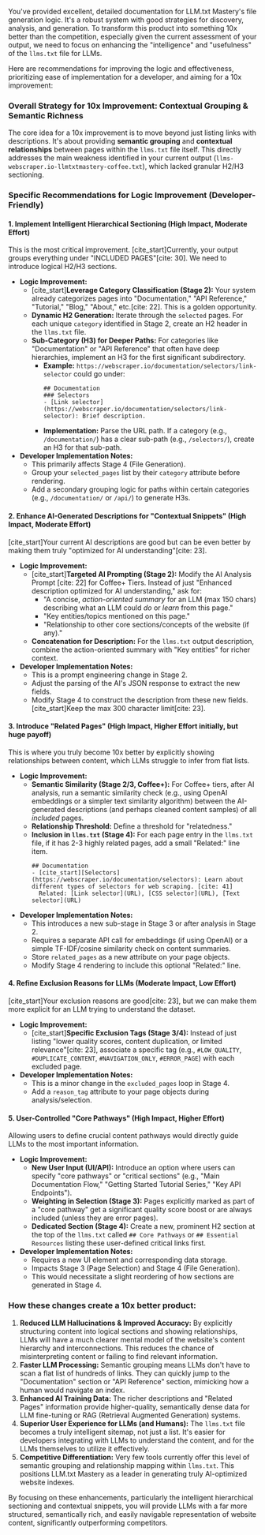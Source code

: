 You've provided excellent, detailed documentation for LLM.txt Mastery's file generation logic. It's a robust system with good strategies for discovery, analysis, and generation. To transform this product into something 10x better than the competition, especially given the current assessment of your output, we need to focus on enhancing the "intelligence" and "usefulness" of the `llms.txt` file for LLMs.

Here are recommendations for improving the logic and effectiveness, prioritizing ease of implementation for a developer, and aiming for a 10x improvement:

### Overall Strategy for 10x Improvement: Contextual Grouping & Semantic Richness

The core idea for a 10x improvement is to move beyond just listing links with descriptions. It's about providing **semantic grouping** and **contextual relationships** between pages within the `llms.txt` file itself. This directly addresses the main weakness identified in your current output (`llms-webscraper.io-llmtxtmastery-coffee.txt`), which lacked granular H2/H3 sectioning.

### Specific Recommendations for Logic Improvement (Developer-Friendly)

#### 1\. Implement Intelligent Hierarchical Sectioning (High Impact, Moderate Effort)

This is the most critical improvement. [cite\_start]Currently, your output groups everything under "INCLUDED PAGES"[cite: 30]. We need to introduce logical H2/H3 sections.

  * **Logic Improvement:**
      * [cite\_start]**Leverage Category Classification (Stage 2):** Your system already categorizes pages into "Documentation," "API Reference," "Tutorial," "Blog," "About," etc.[cite: 22]. This is a golden opportunity.
      * **Dynamic H2 Generation:** Iterate through the `selected` pages. For each unique `category` identified in Stage 2, create an H2 header in the `llms.txt` file.
      * **Sub-Category (H3) for Deeper Paths:** For categories like "Documentation" or "API Reference" that often have deep hierarchies, implement an H3 for the first significant subdirectory.
          * **Example:** `https://webscraper.io/documentation/selectors/link-selector` could go under:
            ```
            ## Documentation
            ### Selectors
            - [Link selector](https://webscraper.io/documentation/selectors/link-selector): Brief description.
            ```
          * **Implementation:** Parse the URL path. If a category (e.g., `/documentation/`) has a clear sub-path (e.g., `/selectors/`), create an H3 for that sub-path.
  * **Developer Implementation Notes:**
      * This primarily affects Stage 4 (File Generation).
      * Group your `selected_pages` list by their `category` attribute before rendering.
      * Add a secondary grouping logic for paths within certain categories (e.g., `/documentation/` or `/api/`) to generate H3s.

#### 2\. Enhance AI-Generated Descriptions for "Contextual Snippets" (High Impact, Moderate Effort)

[cite\_start]Your current AI descriptions are good but can be even better by making them truly "optimized for AI understanding"[cite: 23].

  * **Logic Improvement:**
      * [cite\_start]**Targeted AI Prompting (Stage 2):** Modify the AI Analysis Prompt [cite: 22] for Coffee+ Tiers. Instead of just "Enhanced description optimized for AI understanding," ask for:
          * "A concise, *action-oriented summary* for an LLM (max 150 chars) describing what an LLM could *do* or *learn* from this page."
          * "Key entities/topics mentioned on this page."
          * "Relationship to other core sections/concepts of the website (if any)."
      * **Concatenation for Description:** For the `llms.txt` output description, combine the action-oriented summary with "Key entities" for richer context.
  * **Developer Implementation Notes:**
      * This is a prompt engineering change in Stage 2.
      * Adjust the parsing of the AI's JSON response to extract the new fields.
      * Modify Stage 4 to construct the description from these new fields. [cite\_start]Keep the max 300 character limit[cite: 23].

#### 3\. Introduce "Related Pages" (High Impact, Higher Effort initially, but huge payoff)

This is where you truly become 10x better by explicitly showing relationships between content, which LLMs struggle to infer from flat lists.

  * **Logic Improvement:**
      * **Semantic Similarity (Stage 2/3, Coffee+):** For Coffee+ tiers, after AI analysis, run a semantic similarity check (e.g., using OpenAI embeddings or a simpler text similarity algorithm) between the AI-generated descriptions (and perhaps cleaned content samples) of all *included* pages.
      * **Relationship Threshold:** Define a threshold for "relatedness."
      * **Inclusion in `llms.txt` (Stage 4):** For each page entry in the `llms.txt` file, if it has 2-3 highly related pages, add a small "Related:" line item.
        ```
        ## Documentation
        - [cite_start][Selectors](https://webscraper.io/documentation/selectors): Learn about different types of selectors for web scraping. [cite: 41]
          Related: [Link selector](URL), [CSS selector](URL), [Text selector](URL)
        ```
  * **Developer Implementation Notes:**
      * This introduces a new sub-stage in Stage 3 or after analysis in Stage 2.
      * Requires a separate API call for embeddings (if using OpenAI) or a simple TF-IDF/cosine similarity check on content summaries.
      * Store `related_pages` as a new attribute on your page objects.
      * Modify Stage 4 rendering to include this optional "Related:" line.

#### 4\. Refine Exclusion Reasons for LLMs (Moderate Impact, Low Effort)

[cite\_start]Your exclusion reasons are good[cite: 23], but we can make them more explicit for an LLM trying to understand the dataset.

  * **Logic Improvement:**
      * [cite\_start]**Specific Exclusion Tags (Stage 3/4):** Instead of just listing "lower quality scores, content duplication, or limited relevance"[cite: 23], associate a specific tag (e.g., `#LOW_QUALITY`, `#DUPLICATE_CONTENT`, `#NAVIGATION_ONLY`, `#ERROR_PAGE`) with each excluded page.
  * **Developer Implementation Notes:**
      * This is a minor change in the `excluded_pages` loop in Stage 4.
      * Add a `reason_tag` attribute to your page objects during analysis/selection.

#### 5\. User-Controlled "Core Pathways" (High Impact, Higher Effort)

Allowing users to define crucial content pathways would directly guide LLMs to the most important information.

  * **Logic Improvement:**
      * **New User Input (UI/API):** Introduce an option where users can specify "core pathways" or "critical sections" (e.g., "Main Documentation Flow," "Getting Started Tutorial Series," "Key API Endpoints").
      * **Weighting in Selection (Stage 3):** Pages explicitly marked as part of a "core pathway" get a significant quality score boost or are always included (unless they are error pages).
      * **Dedicated Section (Stage 4):** Create a new, prominent H2 section at the top of the `llms.txt` called `## Core Pathways` or `## Essential Resources` listing these user-defined critical links first.
  * **Developer Implementation Notes:**
      * Requires a new UI element and corresponding data storage.
      * Impacts Stage 3 (Page Selection) and Stage 4 (File Generation).
      * This would necessitate a slight reordering of how sections are generated in Stage 4.

### How these changes create a 10x better product:

1.  **Reduced LLM Hallucinations & Improved Accuracy:** By explicitly structuring content into logical sections and showing relationships, LLMs will have a much clearer mental model of the website's content hierarchy and interconnections. This reduces the chance of misinterpreting content or failing to find relevant information.
2.  **Faster LLM Processing:** Semantic grouping means LLMs don't have to scan a flat list of hundreds of links. They can quickly jump to the "Documentation" section or "API Reference" section, mimicking how a human would navigate an index.
3.  **Enhanced AI Training Data:** The richer descriptions and "Related Pages" information provide higher-quality, semantically dense data for LLM fine-tuning or RAG (Retrieval Augmented Generation) systems.
4.  **Superior User Experience for LLMs (and Humans):** The `llms.txt` file becomes a truly intelligent sitemap, not just a list. It's easier for developers integrating with LLMs to understand the content, and for the LLMs themselves to utilize it effectively.
5.  **Competitive Differentiation:** Very few tools currently offer this level of semantic grouping and relationship mapping within `llms.txt`. This positions LLM.txt Mastery as a leader in generating truly AI-optimized website indexes.

By focusing on these enhancements, particularly the intelligent hierarchical sectioning and contextual snippets, you will provide LLMs with a far more structured, semantically rich, and easily navigable representation of website content, significantly outperforming competitors.